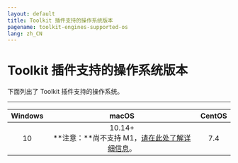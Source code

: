 ```yaml
---
layout: default
title: Toolkit 插件支持的操作系统版本
pagename: toolkit-engines-supported-os
lang: zh_CN
---
```


# Toolkit 插件支持的操作系统版本

下面列出了 Toolkit 插件支持的操作系统。

----------

| Windows | macOS | CentOS |
|:-------:|:-----:|:------:|
| 10 | 10.14+ <br>**注意：**尚不支持 M1，[请在此处了解详细信息](https://community.shotgridsoftware.com/t/13606)。 | 7.4 |